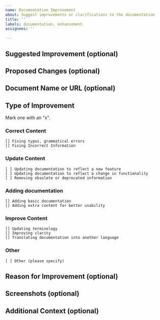 ```yaml
---
name: Documentation Improvement
about: Suggest improvements or clarifications to the documentation
title: ''
labels: documentation, enhancement
assignees: ''

---
```


## Suggested Improvement (optional)


## Proposed Changes (optional)


## Document Name or URL (optional)
<!-- If this improvement relates to an existing document provide the document name or URL here. -->


## Type of Improvement
Mark one with an "x". 

### Correct Content
```
[] Fixing typos, grammatical errors
[] Fixing Incorrect Information
```

### Update Content
```
[ ] Updating documentation to reflect a new feature
[ ] Updating documentation to reflect a change in functionality
[ ] Removing obsolete or deprecated information  
```

### Adding documentation
```
[] Adding basic documentation
[] Adding extra content for better usability
```

### Improve Content
```
[] Updating terminology
[] Improving clarity
[] Translating documentation into another language  
```

### Other
```
[ ] Other (please specify)  
```

## Reason for Improvement (optional)


## Screenshots (optional)


## Additional Context (optional)


